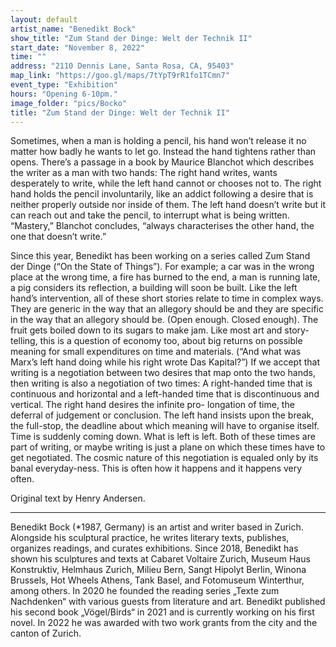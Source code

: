 ```yaml
---
layout: default
artist_name: "Benedikt Bock"
show_title: "Zum Stand der Dinge: Welt der Technik II"
start_date: "November 8, 2022"
time: ""
address: "2110 Dennis Lane, Santa Rosa, CA, 95403"
map_link: "https://goo.gl/maps/7tYpT9rR1fo1TCmn7"
event_type: "Exhibition"
hours: "Opening 6-10pm."
image_folder: "pics/Bocko"
title: "Zum Stand der Dinge: Welt der Technik II"
---
```

Sometimes, when a man is holding a pencil, his hand won’t release it no matter how badly he wants to let go. Instead the hand tightens rather than opens. There’s a passage in a book by Maurice Blanchot which describes the writer as a man with two hands: The right hand writes, wants desperately to write, while the left hand cannot or chooses not to. The right hand holds the pencil involuntarily, like an addict following a desire that is neither properly outside nor inside of them. The left hand doesn’t write but it can reach out and take the pencil, to interrupt what is being written. “Mastery,” Blanchot concludes, “always characterises the other hand, the one that doesn’t write.”

Since this year, Benedikt has been working on a series called Zum Stand der Dinge (“On the State of Things”). For example; a car was in the wrong place at the wrong time, a fire has burned to the end, a man is running late, a pig considers its reflection, a building will soon be built. Like the left hand’s intervention, all of these short stories relate to time in complex ways. They are generic in the way that an allegory should be and they are specific in the way that an allegory should be. (Open enough. Closed enough). The fruit gets boiled down to its sugars to make jam. Like most art and story-telling, this is a question of economy too, about big returns on possible meaning for small expenditures on time and materials. (“And what was Marx’s left hand doing while his right wrote Das Kapital?”) If we accept that writing is a negotiation between two desires that map onto the two hands, then writing is also a negotiation of two times: A right-handed time that is continuous and horizontal and a left-handed time that is discontinuous and vertical. The right hand desires the infinite pro- longation of time, the deferral of judgement or conclusion. The left hand insists upon the break, the full-stop, the deadline about which meaning will have to organise itself. Time is suddenly coming down. What is left is left. Both of these times are part of writing, or maybe writing is just a plane on which these times have to get negotiated. The cosmic nature of this negotiation is equaled only by its banal everyday-ness. This is often how it happens and it happens very often.

Original text by Henry Andersen.

<hr>

Benedikt Bock (*1987, Germany) is an artist and writer based in Zurich. Alongside his sculptural practice, he writes literary texts, publishes, organizes readings, and curates exhibitions. Since 2018, Benedikt has shown his sculptures and texts at Cabaret Voltaire Zurich, Museum Haus Konstruktiv, Helmhaus Zurich, Milieu Bern, Sangt Hipolyt Berlin, Winona Brussels, Hot Wheels Athens, Tank Basel, and Fotomuseum Winterthur, among others. In 2020 he founded the reading series „Texte zum Nachdenken“ with various guests from literature and art. Benedikt published his second book „Vögel/Birds“ in 2021 and is currently working on his first novel. In 2022 he was awarded with two work grants from the city and the canton of Zurich.
